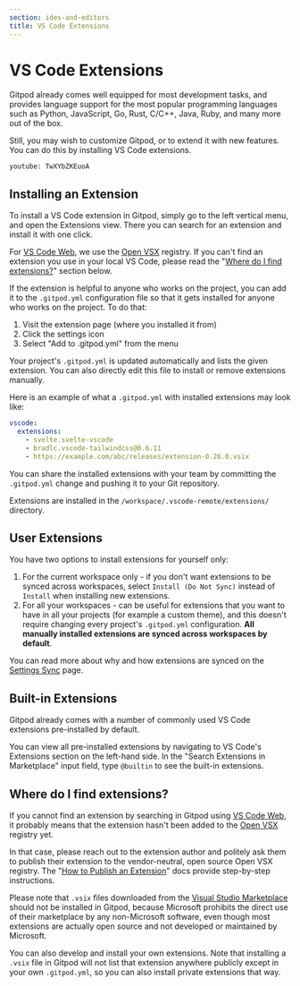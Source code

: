 ```yaml
---
section: ides-and-editors
title: VS Code Extensions
---
```


<script context="module">
  export const prerender = true;
</script>

# VS Code Extensions

Gitpod already comes well equipped for most development tasks, and provides language support for the most popular programming languages such as Python, JavaScript, Go, Rust, C/C++, Java, Ruby, and many more out of the box.

Still, you may wish to customize Gitpod, or to extend it with new features. You can do this by installing VS Code extensions.

`youtube: TwXYbZKEuoA`

## Installing an Extension

To install a VS Code extension in Gitpod, simply go to the left vertical menu, and open the Extensions view. There you can search for an extension and install it with one click.

For [VS Code Web](vscode-browser), we use the [Open VSX](https://open-vsx.org/) registry. If you can't find an extension you use in your local VS Code, please read the "[Where do I find extensions?](#where-do-i-find-extensions)" section below.

If the extension is helpful to anyone who works on the project, you can add it to the `.gitpod.yml` configuration file so that it gets installed for anyone who works on the project. To do that:

1. Visit the extension page (where you installed it from)
2. Click the settings icon
3. Select "Add to .gitpod.yml" from the menu

Your project's `.gitpod.yml` is updated automatically and lists the given extension. You can also directly edit this file to install or remove extensions manually.

Here is an example of what a `.gitpod.yml` with installed extensions may look like:

```yaml
vscode:
  extensions:
    - svelte.svelte-vscode
    - bradlc.vscode-tailwindcss@0.6.11
    - https://example.com/abc/releases/extension-0.26.0.vsix
```

You can share the installed extensions with your team by committing the `.gitpod.yml` change and pushing it to your Git repository.

Extensions are installed in the `/workspace/.vscode-remote/extensions/` directory.

## User Extensions

You have two options to install extensions for yourself only:

1. For the current workspace only - if you don't want extensions to be synced across workspaces, select `Install (Do Not Sync)` instead of `Install` when installing new extensions.
2. For all your workspaces - can be useful for extensions that you want to have in all your projects (for example a custom theme), and this doesn't require changing every project's `.gitpod.yml` configuration. **All manually installed extensions are synced across workspaces by default**.

You can read more about why and how extensions are synced on the [Settings Sync](settings-sync) page.

## Built-in Extensions

Gitpod already comes with a number of commonly used VS Code extensions pre-installed by default.

You can view all pre-installed extensions by navigating to VS Code's Extensions section on the left-hand side. In the "Search Extensions in Marketplace" input field, type `@builtin` to see the built-in extensions.

## Where do I find extensions?

If you cannot find an extension by searching in Gitpod using [VS Code Web](vscode-browser), it probably means that the extension hasn't been added to the [Open VSX](https://open-vsx.org/) registry yet.

In that case, please reach out to the extension author and politely ask them to publish their extension to the vendor-neutral, open source Open VSX registry. The "[How to Publish an Extension](https://github.com/eclipse/openvsx/wiki/Publishing-Extensions)" docs provide step-by-step instructions.

Please note that `.vsix` files downloaded from the [Visual Studio Marketplace](https://marketplace.visualstudio.com/vscode) should not be installed in Gitpod, because Microsoft prohibits the direct use of their marketplace by any non-Microsoft software, even though most extensions are actually open source and not developed or maintained by Microsoft.

You can also develop and install your own extensions. Note that installing a `.vsix` file in Gitpod will not list that extension anywhere publicly except in your own `.gitpod.yml`, so you can also install private extensions that way.
